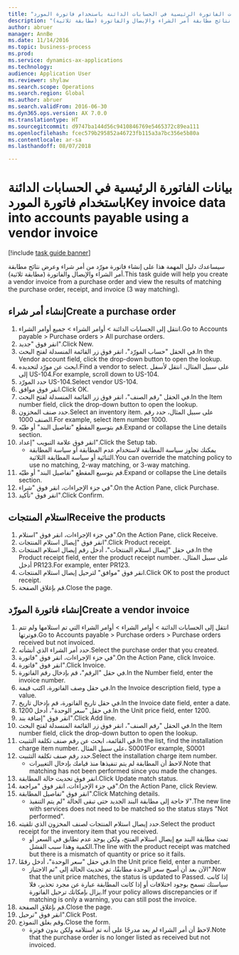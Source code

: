 ```yaml
--- 
title: "بيانات الفاتورة الرئيسية في الحسابات الدائنة باستخدام فاتورة المورد"
description: "سيساعدك دليل المهمة هذا على إنشاء فاتورة مورّد من أمر شراء وعرض نتائج مطابقة أمر الشراء والإيصال والفاتورة (مطابقة ثلاثية)."
author: abruer
manager: AnnBe
ms.date: 11/14/2016
ms.topic: business-process
ms.prod: 
ms.service: dynamics-ax-applications
ms.technology: 
audience: Application User
ms.reviewer: shylaw
ms.search.scope: Operations
ms.search.region: Global
ms.author: abruer
ms.search.validFrom: 2016-06-30
ms.dyn365.ops.version: AX 7.0.0
ms.translationtype: HT
ms.sourcegitcommit: d9747ba144d56c9410846769e5465372c89ea111
ms.openlocfilehash: fcec579b295852a46723fb115a3a7bc356e5b80a
ms.contentlocale: ar-sa
ms.lasthandoff: 08/07/2018

---
```

# <a name="key-invoice-data-into-accounts-payable-using-a-vendor-invoice"></a><span data-ttu-id="bbf7d-103">بيانات الفاتورة الرئيسية في الحسابات الدائنة باستخدام فاتورة المورد</span><span class="sxs-lookup"><span data-stu-id="bbf7d-103">Key invoice data into accounts payable using a vendor invoice</span></span>

[!include [task guide banner](../../includes/task-guide-banner.md)]

<span data-ttu-id="bbf7d-104">سيساعدك دليل المهمة هذا على إنشاء فاتورة مورّد من أمر شراء وعرض نتائج مطابقة أمر الشراء والإيصال والفاتورة (مطابقة ثلاثية).</span><span class="sxs-lookup"><span data-stu-id="bbf7d-104">This task guide will help you create a vendor invoice from a purchase order and view the results of matching the purchase order, receipt, and invoice (3 way matching).</span></span>


## <a name="create-a-purchase-order"></a><span data-ttu-id="bbf7d-105">إنشاء أمر شراء</span><span class="sxs-lookup"><span data-stu-id="bbf7d-105">Create a purchase order</span></span>
1. <span data-ttu-id="bbf7d-106">انتقل إلى الحسابات الدائنة > أوامر الشراء > جميع أوامر الشراء.</span><span class="sxs-lookup"><span data-stu-id="bbf7d-106">Go to Accounts payable > Purchase orders > All purchase orders.</span></span>
2. <span data-ttu-id="bbf7d-107">انقر فوق "جديد".</span><span class="sxs-lookup"><span data-stu-id="bbf7d-107">Click New.</span></span>
3. <span data-ttu-id="bbf7d-108">في الحقل "حساب المورّد‬"، انقر فوق زر القائمة المنسدلة لفتح البحث.</span><span class="sxs-lookup"><span data-stu-id="bbf7d-108">In the Vendor account field, click the drop-down button to open the lookup.</span></span>
4. <span data-ttu-id="bbf7d-109">ابحث عن مورّد لتحديده.</span><span class="sxs-lookup"><span data-stu-id="bbf7d-109">Find a vendor to select.</span></span> <span data-ttu-id="bbf7d-110">على سبيل المثال، انتقل لأسفل إلى US-104.</span><span class="sxs-lookup"><span data-stu-id="bbf7d-110">For example, scroll down to US-104.</span></span>
5. <span data-ttu-id="bbf7d-111">حدد المورّد US-104.</span><span class="sxs-lookup"><span data-stu-id="bbf7d-111">Select vendor US-104.</span></span>
6. <span data-ttu-id="bbf7d-112">انقر فوق موافق.</span><span class="sxs-lookup"><span data-stu-id="bbf7d-112">Click OK.</span></span>
7. <span data-ttu-id="bbf7d-113">في الحقل "رقم الصنف"، انقر فوق زر القائمة المنسدلة لفتح البحث.</span><span class="sxs-lookup"><span data-stu-id="bbf7d-113">In the Item number field, click the drop-down button to open the lookup.</span></span>
8. <span data-ttu-id="bbf7d-114">حدد صنف المخزون.</span><span class="sxs-lookup"><span data-stu-id="bbf7d-114">Select an inventory item.</span></span> <span data-ttu-id="bbf7d-115">على سبيل المثال، حدد رقم الصنف 1000.</span><span class="sxs-lookup"><span data-stu-id="bbf7d-115">For example, select item number 1000.</span></span>
9. <span data-ttu-id="bbf7d-116">قم بتوسيع المقطع "تفاصيل البند" أو طيّه.</span><span class="sxs-lookup"><span data-stu-id="bbf7d-116">Expand or collapse the Line details section.</span></span>
10. <span data-ttu-id="bbf7d-117">انقر فوق علامة التبويب "إعداد".</span><span class="sxs-lookup"><span data-stu-id="bbf7d-117">Click the Setup tab.</span></span>
    * <span data-ttu-id="bbf7d-118">يمكنك تجاوز سياسة المطابقة لاستخدام عدم المطابقة أو سياسة المطابقة الثنائية أو سياسة المطابقة الثلاثية.</span><span class="sxs-lookup"><span data-stu-id="bbf7d-118">You can override the matching policy to use no matching, 2-way matching, or 3-way matching.</span></span>  
11. <span data-ttu-id="bbf7d-119">قم بتوسيع المقطع "تفاصيل البند" أو طيّه.</span><span class="sxs-lookup"><span data-stu-id="bbf7d-119">Expand or collapse the Line details section.</span></span>
12. <span data-ttu-id="bbf7d-120">في جزء الإجراءات، انقر فوق "شراء".</span><span class="sxs-lookup"><span data-stu-id="bbf7d-120">On the Action Pane, click Purchase.</span></span>
13. <span data-ttu-id="bbf7d-121">انقر فوق "تأكيد".</span><span class="sxs-lookup"><span data-stu-id="bbf7d-121">Click Confirm.</span></span>

## <a name="receive-the-products"></a><span data-ttu-id="bbf7d-122">استلام المنتجات</span><span class="sxs-lookup"><span data-stu-id="bbf7d-122">Receive the products</span></span>
1. <span data-ttu-id="bbf7d-123">في جزء الإجراءات، انقر فوق "استلام".</span><span class="sxs-lookup"><span data-stu-id="bbf7d-123">On the Action Pane, click Receive.</span></span>
2. <span data-ttu-id="bbf7d-124">انقر فوق "إيصال استلام المنتجات".</span><span class="sxs-lookup"><span data-stu-id="bbf7d-124">Click Product receipt.</span></span>
3. <span data-ttu-id="bbf7d-125">في حقل "إيصال استلام المنتجات"، أدخل رقم إيصال استلام المنتجات.</span><span class="sxs-lookup"><span data-stu-id="bbf7d-125">In the Product receipt field, enter the product receipt number.</span></span> <span data-ttu-id="bbf7d-126">على سبيل المثال، أدخل PR123.</span><span class="sxs-lookup"><span data-stu-id="bbf7d-126">For example, enter PR123.</span></span>
4. <span data-ttu-id="bbf7d-127">انقر فوق "موافق" لترحيل إيصال استلام المنتجات.</span><span class="sxs-lookup"><span data-stu-id="bbf7d-127">Click OK to post the product receipt.</span></span>
5. <span data-ttu-id="bbf7d-128">قم بإغلاق الصفحة.</span><span class="sxs-lookup"><span data-stu-id="bbf7d-128">Close the page.</span></span>

## <a name="create-a-vendor-invoice"></a><span data-ttu-id="bbf7d-129">إنشاء فاتورة المورّد</span><span class="sxs-lookup"><span data-stu-id="bbf7d-129">Create a vendor invoice</span></span>
1. <span data-ttu-id="bbf7d-130">انتقل إلى الحسابات الدائنة > أوامر الشراء > أوامر الشراء التي تم استلامها ولم تتم فوترتها‬.</span><span class="sxs-lookup"><span data-stu-id="bbf7d-130">Go to Accounts payable > Purchase orders > Purchase orders received but not invoiced.</span></span>
2. <span data-ttu-id="bbf7d-131">حدد أمر الشراء الذي أنشأته.</span><span class="sxs-lookup"><span data-stu-id="bbf7d-131">Select the purchase order that you created.</span></span>
3. <span data-ttu-id="bbf7d-132">في جزء الإجراءات، انقر فوق "فاتورة".</span><span class="sxs-lookup"><span data-stu-id="bbf7d-132">On the Action Pane, click Invoice.</span></span>
4. <span data-ttu-id="bbf7d-133">انقر فوق "فاتورة".</span><span class="sxs-lookup"><span data-stu-id="bbf7d-133">Click Invoice.</span></span>
5. <span data-ttu-id="bbf7d-134">في حقل "الرقم"، قم بإدخال رقم الفاتورة.</span><span class="sxs-lookup"><span data-stu-id="bbf7d-134">In the Number field, enter the invoice number.</span></span>
6. <span data-ttu-id="bbf7d-135">في حقل وصف الفاتورة، اكتب قيمة.</span><span class="sxs-lookup"><span data-stu-id="bbf7d-135">In the Invoice description field, type a value.</span></span>
7. <span data-ttu-id="bbf7d-136">في حقل تاريخ الفاتورة، قم بإدخال تاريخ.</span><span class="sxs-lookup"><span data-stu-id="bbf7d-136">In the Invoice date field, enter a date.</span></span>
8. <span data-ttu-id="bbf7d-137">في حقل "سعر الوحدة"، أدخل 1200.</span><span class="sxs-lookup"><span data-stu-id="bbf7d-137">In the Unit price field, enter 1200.</span></span>
9. <span data-ttu-id="bbf7d-138">انقر فوق "إضافة بند".</span><span class="sxs-lookup"><span data-stu-id="bbf7d-138">Click Add line.</span></span>
10. <span data-ttu-id="bbf7d-139">في الحقل "رقم الصنف"، انقر فوق زر القائمة المنسدلة لفتح البحث.</span><span class="sxs-lookup"><span data-stu-id="bbf7d-139">In the Item number field, click the drop-down button to open the lookup.</span></span>
11. <span data-ttu-id="bbf7d-140">في القائمة، ابحث عن رقم صنف تكلفة التثبيت.</span><span class="sxs-lookup"><span data-stu-id="bbf7d-140">In the list, find the installation charge item number.</span></span> <span data-ttu-id="bbf7d-141">على سبيل المثال، S0001</span><span class="sxs-lookup"><span data-stu-id="bbf7d-141">For example, S0001</span></span>
12. <span data-ttu-id="bbf7d-142">حدد رقم صنف تكلفة التثبيت.</span><span class="sxs-lookup"><span data-stu-id="bbf7d-142">Select the installation charge item number.</span></span>
    * <span data-ttu-id="bbf7d-143">لاحظ أن المطابقة لم يتم تنفيذها منذ قيامك بإدخال التغييرات.</span><span class="sxs-lookup"><span data-stu-id="bbf7d-143">Note that matching has not been performed since you made the changes.</span></span>  
13. <span data-ttu-id="bbf7d-144">انقر فوق تحديث حالة المطابقة.</span><span class="sxs-lookup"><span data-stu-id="bbf7d-144">Click Update match status.</span></span>
14. <span data-ttu-id="bbf7d-145">في جزء الإجراءات، انقر فوق "مراجعة".</span><span class="sxs-lookup"><span data-stu-id="bbf7d-145">On the Action Pane, click Review.</span></span>
15. <span data-ttu-id="bbf7d-146">انقر فوق "تفاصيل المطابقة".</span><span class="sxs-lookup"><span data-stu-id="bbf7d-146">Click Matching details.</span></span>
    * <span data-ttu-id="bbf7d-147">لا حاجة إلى مطابقة البند الجديد حتى تبقى الحالة "لم يتم التنفيذ‬".</span><span class="sxs-lookup"><span data-stu-id="bbf7d-147">The new line with services does not need to be matched so the status stays "Not performed".</span></span>  
16. <span data-ttu-id="bbf7d-148">حدد إيصال استلام المنتجات لصنف المخزون الذي تلقيته.</span><span class="sxs-lookup"><span data-stu-id="bbf7d-148">Select the product receipt for the inventory item that you received.</span></span>
    * <span data-ttu-id="bbf7d-149">تمت مطابقة البند مع إيصال استلام المنتج، ولكن يوجد عدم تطابق في السعر أو الكمية وهذا سبب الفشل.</span><span class="sxs-lookup"><span data-stu-id="bbf7d-149">The line with the product receipt was matched but there is a mismatch of quantity or price so it fails.</span></span>  
17. <span data-ttu-id="bbf7d-150">في حقل "سعر الوحدة"، أدخل رقمًا.</span><span class="sxs-lookup"><span data-stu-id="bbf7d-150">In the Unit price field, enter a number.</span></span>
    * <span data-ttu-id="bbf7d-151">الآن بعد أن أصبح سعر الوحدة مطابقًا، تم تحديث الحالة إلى "تم الاجتياز‬".</span><span class="sxs-lookup"><span data-stu-id="bbf7d-151">Now that the unit price matches, the status is updated to Passed.</span></span> <span data-ttu-id="bbf7d-152">إذا كانت سياستك تسمح بوجود اختلافات أو إذا كانت المطابقة عبارة عن مجرد تحذير، فلا يزال بإمكانك ترحيل الفاتورة.</span><span class="sxs-lookup"><span data-stu-id="bbf7d-152">If your policy allows discrepancies or if matching is only a warning, you can still post the invoice.</span></span>  
18. <span data-ttu-id="bbf7d-153">قم بإغلاق الصفحة.</span><span class="sxs-lookup"><span data-stu-id="bbf7d-153">Close the page.</span></span>
19. <span data-ttu-id="bbf7d-154">انقر فوق "ترحيل".</span><span class="sxs-lookup"><span data-stu-id="bbf7d-154">Click Post.</span></span>
20. <span data-ttu-id="bbf7d-155">وقم بغلق النموذج.</span><span class="sxs-lookup"><span data-stu-id="bbf7d-155">Close the form.</span></span>
    * <span data-ttu-id="bbf7d-156">لاحظ أن أمر الشراء لم يعد مدرجًا على أنه تم استلامه ولكن بدون فوترة.‬</span><span class="sxs-lookup"><span data-stu-id="bbf7d-156">Note that the purchase order is no longer listed as received but not invoiced.</span></span>  


